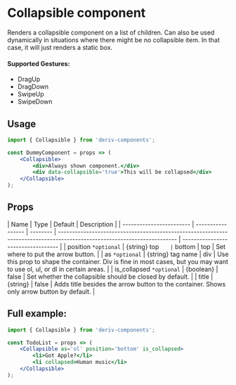 # Collapsible component

Renders a collapsible component on a list of children.
Can also be used dynamically in situations where there might be no collapsible item. In that case, it will just renders a static box.

#### Supported Gestures:

- DragUp
- DragDown
- SwipeUp
- SwipeDown

## Usage

```jsx
import { Collapsible } from 'deriv-components';

const DummyComponent = props => (
    <Collapsible>
        <div>Always shown component.</div>
        <div data-collapsible='true'>This will be collapsed</div>
    </Collapsible>
);
```

## Props

| Name                     | Type              | Default  | Description                                                                                                              |
| ------------------------ | ----------------- | -------- | ------------------------------------------------------------------------------------------------------------------------ | ---------------------------------- |
| position `*optional`     | {string} top `    | ` bottom | top                                                                                                                      | Set where to put the arrow button. |
| as `*optional`           | {string} tag name | div      | Use this prop to shape the container. Div is fine in most cases, but you may want to use ol, ul, or dl in certain areas. |
| is_collapsed `*optional` | {boolean}         | false    | Set whether the collapsible should be closed by default.                                                                 |
| title                    | {string}          | false    | Adds title besides the arrow button to the container. Shows only arrow button by default.                                |

## Full example:

```jsx
import { Collapsible } from 'deriv-components';

const TodoList = props => (
    <Collapsible as='ol' position='bottom' is_collapsed>
        <li>Got Apple?</li>
        <li collapsed>Human music</li>
    </Collapsible>
);
```
